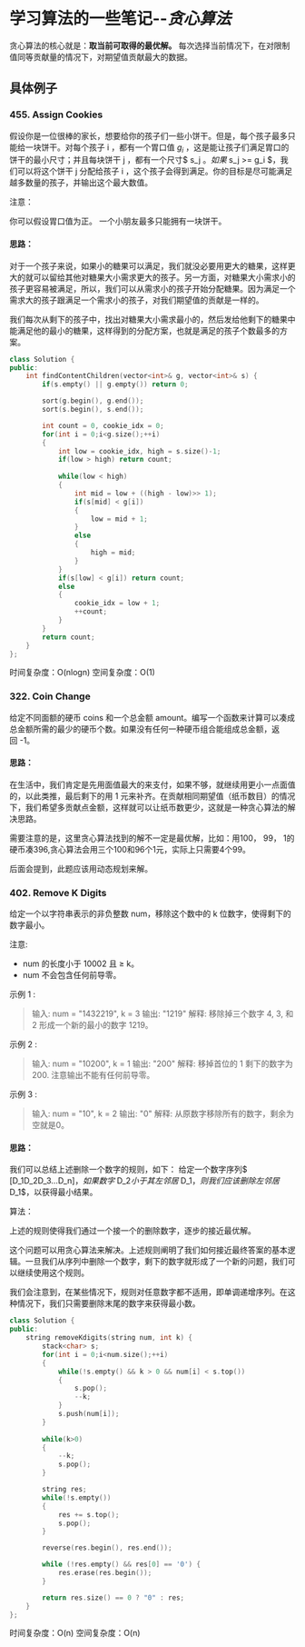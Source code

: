 # 学习算法的一些笔记--*贪心算法*

贪心算法的核心就是：**取当前可取得的最优解。**
每次选择当前情况下，在对限制值同等贡献量的情况下，对期望值贡献最大的数据。

## 具体例子

### 455. Assign Cookies
假设你是一位很棒的家长，想要给你的孩子们一些小饼干。但是，每个孩子最多只能给一块饼干。对每个孩子 i ，都有一个胃口值 $g_i$ ，这是能让孩子们满足胃口的饼干的最小尺寸；并且每块饼干 j ，都有一个尺寸$ s_j $。如果$ s_j >= g_i $，我们可以将这个饼干 j 分配给孩子 i ，这个孩子会得到满足。你的目标是尽可能满足越多数量的孩子，并输出这个最大数值。

注意：

你可以假设胃口值为正。
一个小朋友最多只能拥有一块饼干。

#### 思路：
对于一个孩子来说，如果小的糖果可以满足，我们就没必要用更大的糖果，这样更大的就可以留给其他对糖果大小需求更大的孩子。另一方面，对糖果大小需求小的孩子更容易被满足，所以，我们可以从需求小的孩子开始分配糖果。因为满足一个需求大的孩子跟满足一个需求小的孩子，对我们期望值的贡献是一样的。

我们每次从剩下的孩子中，找出对糖果大小需求最小的，然后发给他剩下的糖果中能满足他的最小的糖果，这样得到的分配方案，也就是满足的孩子个数最多的方案。
```cpp
class Solution {
public:
    int findContentChildren(vector<int>& g, vector<int>& s) {
        if(s.empty() || g.empty()) return 0;

        sort(g.begin(), g.end());
        sort(s.begin(), s.end());

        int count = 0, cookie_idx = 0;
        for(int i = 0;i<g.size();++i)
        {
            int low = cookie_idx, high = s.size()-1;
            if(low > high) return count;
           
            while(low < high)
            {
                int mid = low + ((high - low)>> 1);
                if(s[mid] < g[i]) 
                {
                    low = mid + 1;
                }
                else
                {
                    high = mid;
                }
            }
            if(s[low] < g[i]) return count;
            else
            {
                cookie_idx = low + 1;
                ++count;
            } 
        }
        return count;
    }
};
```
时间复杂度：O(nlogn)
空间复杂度：O(1)

### 322. Coin Change
给定不同面额的硬币 coins 和一个总金额 amount。编写一个函数来计算可以凑成总金额所需的最少的硬币个数。如果没有任何一种硬币组合能组成总金额，返回 -1。

#### 思路：
在生活中，我们肯定是先用面值最大的来支付，如果不够，就继续用更小一点面值的，以此类推，最后剩下的用 1 元来补齐。在贡献相同期望值（纸币数目）的情况下，我们希望多贡献点金额，这样就可以让纸币数更少，这就是一种贪心算法的解决思路。

需要注意的是，这里贪心算法找到的解不一定是最优解，比如：用100， 99， 1的硬币凑396,贪心算法会用三个100和96个1元，实际上只需要4个99。

后面会提到，此题应该用动态规划来解。

### 402. Remove K Digits
给定一个以字符串表示的非负整数 num，移除这个数中的 k 位数字，使得剩下的数字最小。

注意:
* num 的长度小于 10002 且 ≥ k。
* num 不会包含任何前导零。

示例 1 :
>输入: num = "1432219", k = 3
输出: "1219"
解释: 移除掉三个数字 4, 3, 和 2 形成一个新的最小的数字 1219。

示例 2 :
>输入: num = "10200", k = 1
输出: "200"
解释: 移掉首位的 1 剩下的数字为 200. 注意输出不能有任何前导零。

示例 3 :
>输入: num = "10", k = 2
输出: "0"
解释: 从原数字移除所有的数字，剩余为空就是0。

#### 思路：
我们可以总结上述删除一个数字的规则，如下：
给定一个数字序列$ [D_1D_2D_3…D_n]$，如果数字$ D_2$小于其左邻居$ D_1$，则我们应该删除左邻居$D_1$，以获得最小结果。

算法：

上述的规则使得我们通过一个接一个的删除数字，逐步的接近最优解。

这个问题可以用贪心算法来解决。上述规则阐明了我们如何接近最终答案的基本逻辑。一旦我们从序列中删除一个数字，剩下的数字就形成了一个新的问题，我们可以继续使用这个规则。

我们会注意到，在某些情况下，规则对任意数字都不适用，即单调递增序列。在这种情况下，我们只需要删除末尾的数字来获得最小数。

```cpp
class Solution {
public:
    string removeKdigits(string num, int k) {
        stack<char> s;
        for(int i = 0;i<num.size();++i)
        {
            while(!s.empty() && k > 0 && num[i] < s.top())
            {
                s.pop();
                --k;
            }
            s.push(num[i]);
        }
        
        while(k>0)
        {
            --k;
            s.pop();
        }

        string res;
        while(!s.empty())
        {
            res += s.top();
            s.pop();
        }

        reverse(res.begin(), res.end());

        while (!res.empty() && res[0] == '0') {
            res.erase(res.begin());
        }

        return res.size() == 0 ? "0" : res;
    }
};
```
时间复杂度：O(n)
空间复杂度：O(n)

